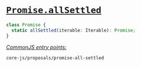 # [`Promise.allSettled`](https://github.com/tc39/proposal-promise-allSettled)
```ts
class Promise {
  static allSettled(iterable: Iterable): Promise;
}
```
[*CommonJS entry points:*](/docs/usage.md#commonjs-api)
```
core-js/proposals/promise-all-settled
```
